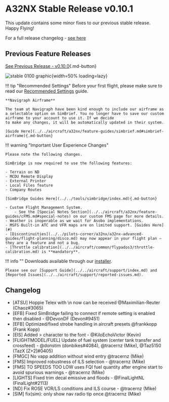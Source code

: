 <link rel="stylesheet" href="../../stylesheets/toc-tables.css">

# A32NX Stable Release v0.10.1

This update contains some minor fixes to our previous stable release. Happy Flying!

For a full release changelog - [see here](#changelog)

## Previous Feature Releases

[See Previous Release - v0.10.0](v0100.md){.md-button}

![stable 0100 graphic](../assets/0-10-0-m.png){width=50% loading=lazy}

!!! tip "Recommended Settings"
    Before your first flight, please make sure to read our [Recommended Settings](../../aircraft/install/settings.md) guide.

    **Navigraph Airframe**

    The team at Navigraph have been kind enough to include our airframe as a selectable option on SimBrief. You no longer have to save our custom airframe to your account to use it. If we decide 
    to make any changes, it will be automatically updated in their system.

    [Guide Here](../../aircraft/a32nx/feature-guides/simbrief.md#simbrief-airframe){.md-button}

!!! warning "Important User Experience Changes"

    Please note the following changes.

    SimBridge is now required to use the following features:

    - Terrain on ND 
    - MCDU Remote Display
    - External Printer
    - Local Files feature
    - Company Routes

    [SimBridge Guides Here](../../tools/simbridge/index.md){.md-button}

    - Custom Flight Management System.
        - See the [Special Notes Section](../../aircraft/a32nx/feature-guides/cFMS.md#special-notes) on our custom FMS page for more details.
    - Weather is inoperable as we wait for Asobo implementations.
    - MSFS Built-in ATC and VFR maps are on limited support. [Guides Here](#)
    - [Discontinuities](../../pilots-corner/a32nx/a32nx-advanced-guides/flight-planning/disco.md) may now appear in your flight plan — they are a feature and not a bug.
    - [Throttle calibration](../../aircraft/common/flypados3/throttle-calibration.md) is **mandatory**.

!!! info ""
    Downloads available through our [installer](../../aircraft/install/installation.md).

    Please see our [Support Guide](../../aircraft/support/index.md) and [Reported Issues](../../aircraft/support/reported-issues.md).

## Changelog
- [ATSU] Hoppie Telex with \n now can be received @Maximilian-Reuter (Chaoz#3065)
- [EFB] Fixed SimBridge failing to connect if remote setting is enabled then disabled - @DevonDF (Devon#9451)
- [EFB] Optimized/fixed strobe handling in aircraft presets @frankkopp (Frank Kopp)
- [EIS] Added > character to the font - @KiloEchoVictor (Kevin)
- [FLIGHTMODEL/FUEL] Update of fuel system (center tank transfer and crossfeed) - @donstim (donbikes#4084), @tracernz (Mike), @Taz5150 (TazX [Z+2]#0405)
- [FMGC] No vapp addition without wind entry @tracernz (Mike)
- [FMS] Improved robustness of ILS selection - @tracernz (Mike)
- [FMS] TO SPEEDS TOO LOW uses FQI fuel quantity after engine start to avoid spurious warnings - @tracernz (Mike)
- [LIGHTS] Fixed trim decal emissive and floods - @FinalLightNL (FinalLight#2113)
- [ND] Fix ROSE VOR/LS conditions and ILS course - @tracernz (Mike)
- [SIM] fix(sim): only show nav radio tip once @tracernz (Mike)
